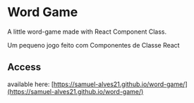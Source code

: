# Word Game

A little word-game made with React Component Class.

Um pequeno jogo feito com Componentes de Classe React

## Access

available here: [https://samuel-alves21.github.io/word-game/](https://samuel-alves21.github.io/word-game/)

